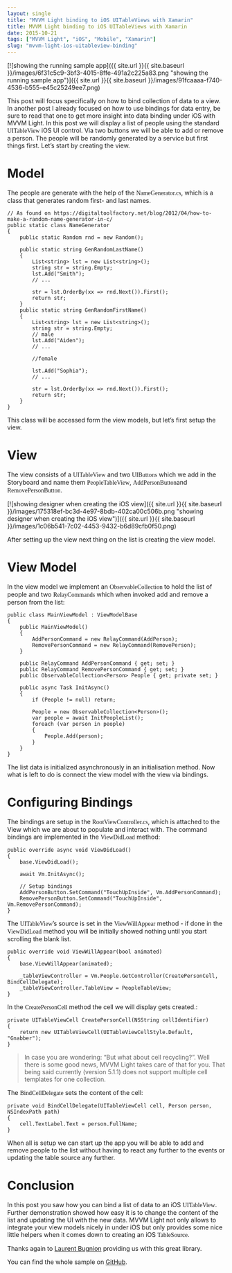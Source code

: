 ```yaml
---
layout: single
title: "MVVM Light binding to iOS UITableViews with Xamarin"
title: MVVM Light binding to iOS UITableViews with Xamarin
date: 2015-10-21
tags: ["MVVM Light", "iOS", "Mobile", "Xamarin"]
slug: "mvvm-light-ios-uitableview-binding"
---
```


[![showing the running sample app]({{ site.url }}{{ site.baseurl }}/images/6f31c5c9-3bf3-4015-8ffe-491a2c225a83.png "showing the running sample app")]({{ site.url }}{{ site.baseurl }}/images/91fcaaaa-f740-4536-b555-e45c25249ee7.png)

This post will focus specifically on how to bind collection of data to a view. In another post I already focused on how to use bindings for data entry, be sure to read that one to get more insight into data binding under iOS with MVVM Light. In this post we will display a list of people using the standard <font face="Consolas">UITableView</font> iOS UI control. Via two buttons we will be able to add or remove a person. The people will be randomly generated by a service but first things first. Let’s start by creating the view.

# Model

The people are generate with the help of the <font face="Consolas">NameGenerator.cs</font>, which is a class that generates random first- and last names.


    // As found on https://digitaltoolfactory.net/blog/2012/04/how-to-make-a-random-name-generator-in-c/
    public static class NameGenerator
    {
        public static Random rnd = new Random();
    
        public static string GenRandomLastName()
        {
            List<string> lst = new List<string>();
            string str = string.Empty;
            lst.Add("Smith");
            // ...
    
            str = lst.OrderBy(xx => rnd.Next()).First();
            return str;
        }
        public static string GenRandomFirstName()
        {
            List<string> lst = new List<string>();
            string str = string.Empty;
            // male
            lst.Add("Aiden");
            // ...
    
            //female
    
            lst.Add("Sophia");
            // ...
    
            str = lst.OrderBy(xx => rnd.Next()).First();
            return str;
        }
    }


This class will be accessed form the view models, but let’s first setup the view.

# View

The view consists of a <font face="Consolas">UITableView</font> and two <font face="Consolas">UIButtons</font> which we add in the Storyboard and name them <font face="Consolas">PeopleTableView</font>, <font face="Consolas">AddPersonButton</font>and  <font face="Consolas">RemovePersonButton</font>.

[![showing designer when creating the iOS view]({{ site.url }}{{ site.baseurl }}/images/175318ef-bc3d-4e97-8bdb-402ca00c506b.png "showing designer when creating the iOS view")]({{ site.url }}{{ site.baseurl }}/images/1c06b541-7c02-4453-9432-b6d89cfb0f50.png)

After setting up the view next thing on the list is creating the view model.

# View Model

In the view model we implement an <font face="Consolas">ObservableCollection</font> to hold the list of people and two <font face="Consolas">RelayCommands</font> which when invoked add and remove a person from the list:


    public class MainViewModel : ViewModelBase
    {
        public MainViewModel()
        {
            AddPersonCommand = new RelayCommand(AddPerson);
            RemovePersonCommand = new RelayCommand(RemovePerson);
        }
    
        public RelayCommand AddPersonCommand { get; set; }
        public RelayCommand RemovePersonCommand { get; set; }
        public ObservableCollection<Person> People { get; private set; }
    
        public async Task InitAsync()
        {
            if (People != null) return;
    
            People = new ObservableCollection<Person>();
            var people = await InitPeopleList();
            foreach (var person in people)
            {
                People.Add(person);
            }
        }
    }


The list data is initialized asynchronously in an initialisation method. Now what is left to do is connect the view model with the view via bindings.

# Configuring Bindings

The bindings are setup in the <font face="Consolas">RootViewController.cs</font>, which is attached to the View which we are about to populate and interact with. The command bindings are implemented in the <font face="Consolas">ViewDidLoad</font> method:


    public override async void ViewDidLoad()
    {
        base.ViewDidLoad();
    
        await Vm.InitAsync();
    
        // Setup bindings
        AddPersonButton.SetCommand("TouchUpInside", Vm.AddPersonCommand);
        RemovePersonButton.SetCommand("TouchUpInside", Vm.RemovePersonCommand);
    }


The <font face="Consolas">UITableView</font>’s source is set in the <font face="Consolas">ViewWillAppear</font> method - if done in the <font face="Consolas">ViewDidLoad</font> method you will be initially showed nothing until you start scrolling the blank list.


    public override void ViewWillAppear(bool animated)
    {
        base.ViewWillAppear(animated);
    
        _tableViewController = Vm.People.GetController(CreatePersonCell, BindCellDelegate);
        _tableViewController.TableView = PeopleTableView;
    }


In the <font face="Consolas">CreatePersonCell</font> method the cell we will display gets created.:


    private UITableViewCell CreatePersonCell(NSString cellIdentifier)
    {
        return new UITableViewCell(UITableViewCellStyle.Default, "Gnabber");
    }



> In case you are wondering: “But what about cell recycling?”. Well there is some good news, MVVM Light takes care of that for you. That being said currently (version 5.1.1) does not support multiple cell templates for one collection.


The <font face="Consolas">BindCellDelegate</font> sets the content of the cell:


    private void BindCellDelegate(UITableViewCell cell, Person person, NSIndexPath path)
    {
        cell.TextLabel.Text = person.FullName;
    }


When all is setup we can start up the app you will be able to add and remove people to the list without having to react any further to the events or updating the table source any further.

# Conclusion

In this post you saw how you can bind a list of data to an iOS <font face="Consolas">UITableView</font>. Further demonstration showed how easy it is to change the content of the list and updating the UI with the new data. MVVM Light not only allows to integrate your view models nicely in under iOS but only provides some nice little helpers when it comes down to creating an iOS <font face="Consolas">TableSource</font>.

Thanks again to [Laurent Bugnion](http://www.galasoft.ch/) providing us with this great library.

You can find the whole sample on [GitHub](https://github.com/mallibone/MvvmLightSamples/tree/master/iOS/MvvmLightTableViewBindings.iOS "Link to sample on GitHub").
